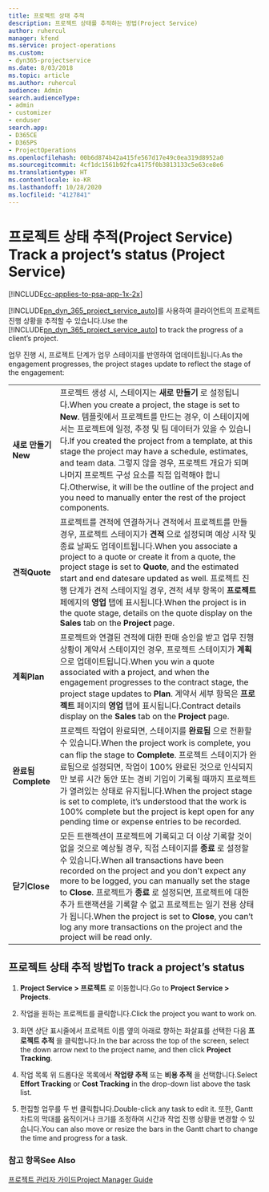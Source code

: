 ```yaml
---
title: 프로젝트 상태 추적
description: 프로젝트 상태를 추적하는 방법(Project Service)
author: ruhercul
manager: kfend
ms.service: project-operations
ms.custom:
- dyn365-projectservice
ms.date: 8/03/2018
ms.topic: article
ms.author: ruhercul
audience: Admin
search.audienceType:
- admin
- customizer
- enduser
search.app:
- D365CE
- D365PS
- ProjectOperations
ms.openlocfilehash: 00b6d874b42a415fe567d17e49c0ea319d8952a0
ms.sourcegitcommit: 4cf1dc1561b92fca4175f0b3813133c5e63ce8e6
ms.translationtype: HT
ms.contentlocale: ko-KR
ms.lasthandoff: 10/28/2020
ms.locfileid: "4127841"
---
```

# <a name="track-a-projects-status-project-service"></a><span data-ttu-id="586b6-103">프로젝트 상태 추적(Project Service) </span><span class="sxs-lookup"><span data-stu-id="586b6-103">Track a project’s status (Project Service)</span></span>

[!INCLUDE[cc-applies-to-psa-app-1x-2x](../includes/cc-applies-to-psa-app-1x-2x.md)]

<span data-ttu-id="586b6-104">[!INCLUDE[pn_dyn_365_project_service_auto](../includes/pn-dyn-365-project-service-auto.md)]를 사용하여 클라이언트의 프로젝트 진행 상황을 추적할 수 있습니다.</span><span class="sxs-lookup"><span data-stu-id="586b6-104">Use the [!INCLUDE[pn_dyn_365_project_service_auto](../includes/pn-dyn-365-project-service-auto.md)] to track the progress of a client’s project.</span></span>  

<span data-ttu-id="586b6-105">업무 진행 시, 프로젝트 단계가 업무 스테이지를 반영하여 업데이트됩니다.</span><span class="sxs-lookup"><span data-stu-id="586b6-105">As the engagement progresses, the project stages update to reflect the stage of the engagement:</span></span>  


|              |                                                                                                                                                                                                                                                                                                  |
|--------------|--------------------------------------------------------------------------------------------------------------------------------------------------------------------------------------------------------------------------------------------------------------------------------------------------|
|   <span data-ttu-id="586b6-106">**새로 만들기**</span><span class="sxs-lookup"><span data-stu-id="586b6-106">**New**</span></span>    | <span data-ttu-id="586b6-107">프로젝트 생성 시, 스테이지는 **새로 만들기** 로 설정됩니다.</span><span class="sxs-lookup"><span data-stu-id="586b6-107">When you create a project, the stage is set to **New**.</span></span> <span data-ttu-id="586b6-108">템플릿에서 프로젝트를 만드는 경우, 이 스테이지에서는 프로젝트에 일정, 추정 및 팀 데이터가 있을 수 있습니다.</span><span class="sxs-lookup"><span data-stu-id="586b6-108">If you created the project from a template, at this stage the project may have a schedule, estimates, and team data.</span></span> <span data-ttu-id="586b6-109">그렇지 않을 경우, 프로젝트 개요가 되며 나머지 프로젝트 구성 요소를 직접 입력해야 합니다.</span><span class="sxs-lookup"><span data-stu-id="586b6-109">Otherwise, it will be the outline of the project and you need to manually enter the rest of the project components.</span></span> |
|  <span data-ttu-id="586b6-110">**견적**</span><span class="sxs-lookup"><span data-stu-id="586b6-110">**Quote**</span></span>   |      <span data-ttu-id="586b6-111">프로젝트를 견적에 연결하거나 견적에서 프로젝트를 만들 경우, 프로젝트 스테이지가 **견적** 으로 설정되며 예상 시작 및 종료 날짜도 업데이트됩니다.</span><span class="sxs-lookup"><span data-stu-id="586b6-111">When you associate a project to a quote or create it from a quote, the project stage is set to **Quote**, and the estimated start and end datesare updated as well.</span></span> <span data-ttu-id="586b6-112">프로젝트 진행 단계가 견적 스테이지일 경우, 견적 세부 항목이 **프로젝트** 페에지의 **영업** 탭에 표시됩니다.</span><span class="sxs-lookup"><span data-stu-id="586b6-112">When the project is in the quote stage, details on the quote display on the **Sales** tab on the **Project** page.</span></span>      |
|   <span data-ttu-id="586b6-113">**계획**</span><span class="sxs-lookup"><span data-stu-id="586b6-113">**Plan**</span></span>   |                                     <span data-ttu-id="586b6-114">프로젝트와 연결된 견적에 대한 판매 승인을 받고 업무 진행 상황이 계약서 스테이지인 경우, 프로젝트 스테이지가 **계획** 으로 업데이트됩니다.</span><span class="sxs-lookup"><span data-stu-id="586b6-114">When you win a quote associated with a project, and when the engagement progresses to the contract stage, the project stage updates to **Plan**.</span></span> <span data-ttu-id="586b6-115">계약서 세부 항목은 **프로젝트** 페이지의 **영업** 탭에 표시됩니다.</span><span class="sxs-lookup"><span data-stu-id="586b6-115">Contract details display on the **Sales** tab on the **Project** page.</span></span>                                      |
| <span data-ttu-id="586b6-116">**완료됨**</span><span class="sxs-lookup"><span data-stu-id="586b6-116">**Complete**</span></span> |                    <span data-ttu-id="586b6-117">프로젝트 작업이 완료되면, 스테이지를 **완료됨** 으로 전환할 수 있습니다.</span><span class="sxs-lookup"><span data-stu-id="586b6-117">When the project work is complete, you can flip the stage to **Complete**.</span></span> <span data-ttu-id="586b6-118">프로젝트 스테이지가 완료됨으로 설정되면, 작업이 100% 완료된 것으로 인식되지만 보류 시간 동안 또는 경비 기입이 기록될 때까지 프로젝트가 열려있는 상태로 유지됩니다.</span><span class="sxs-lookup"><span data-stu-id="586b6-118">When the project stage is set to complete, it’s understood that the work is 100% complete but the project is kept open for any pending time or expense entries to be recorded.</span></span>                     |
|  <span data-ttu-id="586b6-119">**닫기**</span><span class="sxs-lookup"><span data-stu-id="586b6-119">**Close**</span></span>   |           <span data-ttu-id="586b6-120">모든 트랜젝션이 프로젝트에 기록되고 더 이상 기록할 것이 없을 것으로 예상될 경우, 직접 스테이지를 **종료** 로 설정할 수 있습니다.</span><span class="sxs-lookup"><span data-stu-id="586b6-120">When all transactions have been recorded on the project and you don't expect any more to be logged, you can manually set the stage to **Close**.</span></span> <span data-ttu-id="586b6-121">프로젝트가 **종료** 로 설정되면, 프로젝트에 대한 추가 트랜잭션을 기록할 수 없고 프로젝트는 일기 전용 상태가 됩니다.</span><span class="sxs-lookup"><span data-stu-id="586b6-121">When the project is set to **Close**, you can’t log any more transactions on the project and the project will be read only.</span></span>           |

## <a name="to-track-a-projects-status"></a><span data-ttu-id="586b6-122">프로젝트 상태 추적 방법</span><span class="sxs-lookup"><span data-stu-id="586b6-122">To track a project’s status</span></span>  

1.  <span data-ttu-id="586b6-123">**Project Service > 프로젝트** 로 이동합니다.</span><span class="sxs-lookup"><span data-stu-id="586b6-123">Go to **Project Service > Projects**.</span></span>  

2.  <span data-ttu-id="586b6-124">작업을 원하는 프로젝트를 클릭합니다.</span><span class="sxs-lookup"><span data-stu-id="586b6-124">Click the project you want to work on.</span></span>  

3.  <span data-ttu-id="586b6-125">화면 상단 표시줄에서 프로젝트 이름 옆의 아래로 향하는 화살표를 선택한 다음 **프로젝트 추적** 을 클릭합니다.</span><span class="sxs-lookup"><span data-stu-id="586b6-125">In the bar across the top of the screen, select the down arrow next to the project name, and then click **Project Tracking**.</span></span>  

4.  <span data-ttu-id="586b6-126">작업 목록 위 드롭다운 목록에서 **작업량 추적** 또는 **비용 추적** 을 선택합니다.</span><span class="sxs-lookup"><span data-stu-id="586b6-126">Select **Effort Tracking** or **Cost Tracking** in the drop-down list above the task list.</span></span>  

5.  <span data-ttu-id="586b6-127">편집할 업무를 두 번 클릭합니다.</span><span class="sxs-lookup"><span data-stu-id="586b6-127">Double-click any task to edit it.</span></span> <span data-ttu-id="586b6-128">또한, Gantt 차트의 막대를 움직이거나 크기를 조정하여 시간과 작업 진행 상황을 변경할 수 있습니다.</span><span class="sxs-lookup"><span data-stu-id="586b6-128">You can also move or resize the bars in the Gantt chart to change the time and progress for a task.</span></span>  

### <a name="see-also"></a><span data-ttu-id="586b6-129">참고 항목</span><span class="sxs-lookup"><span data-stu-id="586b6-129">See Also</span></span>  
 [<span data-ttu-id="586b6-130">프로젝트 관리자 가이드</span><span class="sxs-lookup"><span data-stu-id="586b6-130">Project Manager Guide</span></span>](../psa/project-manager-guide.md)
